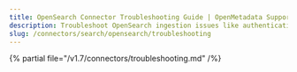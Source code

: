 ```yaml
---
title: OpenSearch Connector Troubleshooting Guide | OpenMetadata Support
description: Troubleshoot OpenSearch ingestion issues like authentication failures, index access errors, or search gaps.
slug: /connectors/search/opensearch/troubleshooting
---
```


{% partial file="/v1.7/connectors/troubleshooting.md" /%}
